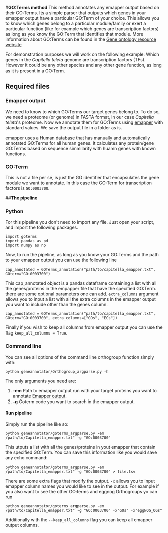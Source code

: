 #**GO:Terms method**
This method annotates any emapper output based on their GO:Terms. Its a simple parser that outputs which genes in your emapper output have a particular GO:Term of your choice. This allows you to know which genes belong to a particular module/family or exert a particular function (like for example which genes are transcription factors) as long as you know the GO:Term that identifies that module. More information about GO:Terms can be found in the [Gene ontology resource website](http://geneontology.org/)

For demonstration purposes we will work on the following example: Which genes in the *Capitella teleta* genome are transcription factors (TFs).
However it could be any other species and any other gene function, as long as it is present in a GO:Term.

## **Required files**
### Emapper output
We need to know to which GO:Terms our target genes belong to. 
To do so, we need a proteome (or genome) in FASTA format, in our case *Capitella teleta*'s proteome. Now we annotate them for GO:Terms using [emapper](http://eggnog-mapper.embl.de/) with standard values. We save the output file in a folder as is.

emapper uses a Human database that has manually and automatically annotated GO:Terms for all human genes. It calculates any protein/gene GO:Terms based on sequence simmilarity with huamn genes with known funcitons.

### GO:Term
This is not a file per sé, is just the GO identifier that encapsulates the gene module we want to annotate. In this case the GO:Term for transcription factors is `GO:0003700`.


##**The pipeline**
### Python
For this pipeline you don't need to import any file. Just open your script, and import the following packages.
```
import goterms
import pandas as pd
import numpy as np
```

Now, to run the pipeline, as long as you know your GO:Terms and the path to your emapper output you can use the following line
```
cap_annotated = GOTerms_annotation("path/to/capitella_emapper.txt", GOterm="GO:0003700")
```

This cap_annotated object is a pandas dataframe containing a list with all the genes/proteins in the empapper file that have the specified GO:Term.
there are some optional parameters one can add. `extra_columns` argument allows you to input a list with all the extra columns in the emapper output you want to include other than the genes column.

```
cap_annotated = GOTerms_annotation("path/to/capitella_emapper.txt", GOterm="GO:0003700", extra_columns=["GOs", "ECs"])
```
Finally if you wish to keep all columns from emapper output you can use the flag `keep_all_columns = True`. 


### **Command line**
You can see all options of the command line orthogroup function simply with:
```
python geneannotator/Orthogroup_argparse.py -h
```
The only arguments you need are:
1. **-em**
Path to emapper output run with your target proteins you want to annotate [Emapper output](###-emapper-output).
2. **-g**
Goterm code you want to search in the emapper output.

#### Run pipeline
Simply run the pipeline like so:

```
python geneannotator/goterms_argparse.py -em /path/to/Capitella_emapper.txt" -g "GO:0003700"
```
This utputs a list with all the genes/proteins in yout emapper that contain the specified GO:Term.
You can save this information like you would save any echo command:
```
python geneannotator/goterms_argparse.py -em /path/to/Capitella_emapper.txt" -g "GO:0003700" > file.tsv
```
There are some extra flags that modify the output. `-x` allows you to input emapper column names you would like to see in the output. For example if you also want to see the other GO:terms and eggnog Orthogroups yo can run 

```
python geneannotator/goterms_argparse.py -em /path/to/Capitella_emapper.txt" -g "GO:0003700" -x"GOs" -x"eggNOG_OGs"
```
Additionally with the `--keep_all_columns` flag you can keep all emapper output columns.